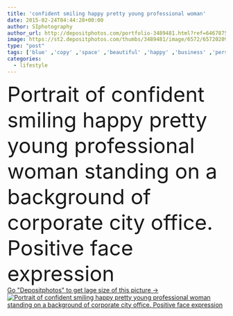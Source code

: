```yaml
---
title: 'confident smiling happy pretty young professional woman'
date: 2015-02-24T04:44:28+00:00
author: SIphotography
author_url: http://depositphotos.com/portfolio-3489481.html?ref=64678756
image: https://st2.depositphotos.com/thumbs/3489481/image/6572/65720209/api_thumb_450.jpg?forcejpeg=true
type: "post"
tags: ['blue' ,'copy' ,'space' ,'beautiful' ,'happy' ,'business' ,'person' ,'girl' ,'female' ,'people' ,'outdoors' ,'success' ,'smile' ,'life' ,'modern' ,'building' ,'city' ,'corporate' ,'urban' ,'windows' ,'real' ,'woman' ,'professional' ,'lifestyle' ,'work' ,'shirt' ,'finance' ,'busy' ,'leader' ,'attractive' ,'outside' ,'executive' ,'college' ,'student' ,'worker' ,'standing' ,'good' ,'educated' ,'teacher' ,'documents' ,'folder' ,'latin' ,'content' ,'lawyer' ,'broker' ,'employee' ,'Hispanic' ,'attorney' ,'dynamism' ]
categories: 
  - lifestyle
---
```

<div aling="center">
            <font size="60"> Portrait of confident smiling happy pretty young professional woman standing on a background of corporate city office. Positive face expression</font>   
</div>
<div>
    <a href='https://depositphotos.com/65720209/stock-photo-confident-smiling-happy-pretty-young.html?ref=64678756' target=_blank > Go "Depositphotos" to get lage size of this picture ->
        <img href='https://depositphotos.com/65720209/stock-photo-confident-smiling-happy-pretty-young.html?ref=64678756' src='https://st2.depositphotos.com/3489481/6572/i/950/depositphotos_65720209-stock-photo-confident-smiling-happy-pretty-young.jpg?forcejpeg=true' alt='Portrait of confident smiling happy pretty young professional woman standing on a background of corporate city office. Positive face expression' >
    </a>
</div>

